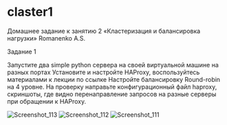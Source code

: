 # claster1

Домашнее задание к занятию 2 «Кластеризация и балансировка нагрузки» Romanenko A.S.

Задание 1

Запустите два simple python сервера на своей виртуальной машине на разных портах
Установите и настройте HAProxy, воспользуйтесь материалами к лекции по ссылке
Настройте балансировку Round-robin на 4 уровне.
На проверку направьте конфигурационный файл haproxy, скриншоты, где видно перенаправление запросов на разные серверы при обращении к HAProxy.

![Screenshot_113](https://github.com/user-attachments/assets/c31dd309-bdef-4529-9340-6f753ac43e56)
![Screenshot_112](https://github.com/user-attachments/assets/7e484af3-933e-4723-9951-a217fdeb9bd8)
![Screenshot_111](https://github.com/user-attachments/assets/8d489829-0e65-4afd-94d9-dfc7fbc35afc)
